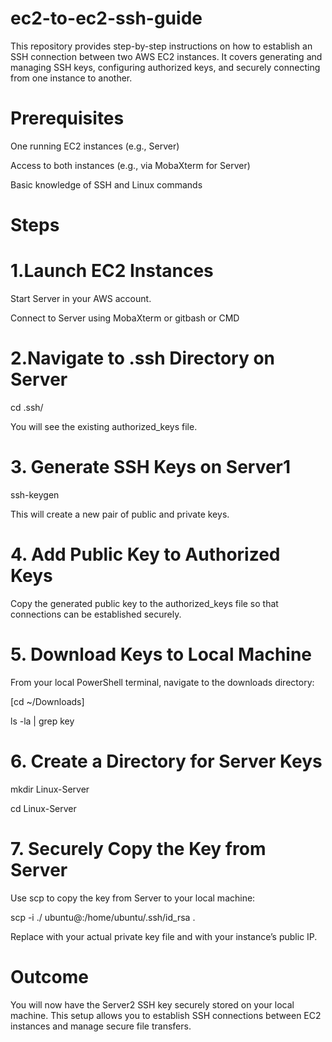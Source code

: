 # ec2-to-ec2-ssh-guide
This repository provides step-by-step instructions on how to establish an SSH connection between two AWS EC2 instances. It covers generating and managing SSH keys, configuring authorized keys, and securely connecting from one instance to another.

# Prerequisites

One running EC2 instances (e.g., Server)

Access to both instances (e.g., via MobaXterm for Server)

Basic knowledge of SSH and Linux commands

# Steps

# 1.Launch EC2 Instances

Start Server in your AWS account.

Connect to Server using MobaXterm or gitbash or CMD


# 2.Navigate to .ssh Directory on Server

cd .ssh/ 

You will see the existing authorized_keys file.

# 3. Generate SSH Keys on Server1

ssh-keygen

This will create a new pair of public and private keys.

# 4. Add Public Key to Authorized Keys

Copy the generated public key to the authorized_keys file so that connections can be established securely.

# 5. Download Keys to Local Machine

From your local PowerShell terminal, navigate to the downloads directory:

[cd ~/Downloads]

ls -la | grep key

# 6. Create a Directory for Server Keys

mkdir Linux-Server

cd Linux-Server

# 7. Securely Copy the Key from Server

Use scp to copy the key from Server to your local machine:

scp -i ./<KeyName> ubuntu@<Server-Public-IP>:/home/ubuntu/.ssh/id_rsa .

Replace <KeyName> with your actual private key file and <Server-Public-IP> with your instance’s public IP.

# Outcome

You will now have the Server2 SSH key securely stored on your local machine. This setup allows you to establish SSH connections between EC2 instances and manage secure file transfers.


